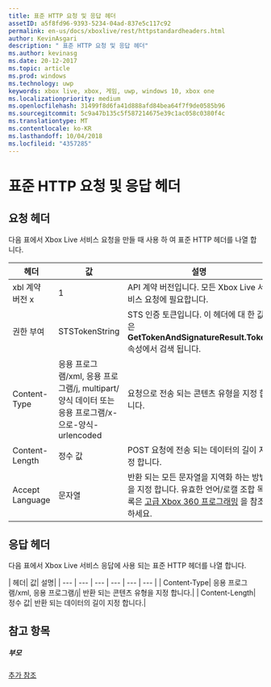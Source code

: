 ```yaml
---
title: 표준 HTTP 요청 및 응답 헤더
assetID: a5f8fd96-9393-5234-04ad-837e5c117c92
permalink: en-us/docs/xboxlive/rest/httpstandardheaders.html
author: KevinAsgari
description: " 표준 HTTP 요청 및 응답 헤더"
ms.author: kevinasg
ms.date: 20-12-2017
ms.topic: article
ms.prod: windows
ms.technology: uwp
keywords: xbox live, xbox, 게임, uwp, windows 10, xbox one
ms.localizationpriority: medium
ms.openlocfilehash: 31499f8d6fa41d888afd84bea64f7f9de0585b96
ms.sourcegitcommit: 5c9a47b135c5f587214675e39c1ac058c0380f4c
ms.translationtype: MT
ms.contentlocale: ko-KR
ms.lasthandoff: 10/04/2018
ms.locfileid: "4357285"
---
```

# <a name="standard-http-request-and-response-headers"></a>표준 HTTP 요청 및 응답 헤더
 
<a id="ID4ES"></a>

 
## <a name="request-headers"></a>요청 헤더
 
다음 표에서 Xbox Live 서비스 요청을 만들 때 사용 하 여 표준 HTTP 헤더를 나열 합니다.
 
| 헤더| 값| 설명| 
| --- | --- | --- | 
| xbl 계약 버전 x| 1| API 계약 버전입니다. 모든 Xbox Live 서비스 요청에 필요합니다.| 
| 권한 부여| STSTokenString| STS 인증 토큰입니다. 이 헤더에 대 한 값은 <b>GetTokenAndSignatureResult.Token</b> 속성에서 검색 됩니다. | 
| Content-Type| 응용 프로그램/xml, 응용 프로그램/j, multipart/양식 데이터 또는 응용 프로그램/x-으로-양식-urlencoded| 요청으로 전송 되는 콘텐츠 유형을 지정 합니다.| 
| Content-Length| 정수 값| POST 요청에 전송 되는 데이터의 길이 지정 합니다.| 
| Accept Language | 문자열| 반환 되는 모든 문자열을 지역화 하는 방법을 지정 합니다. 유효한 언어/로캘 조합 목록은 <a href="http://msdn.microsoft.com/en-us/library/bb975829.aspx">고급 Xbox 360 프로그래밍</a> 을 참조 하세요.| 
  
<a id="ID4E6C"></a>

 
## <a name="response-headers"></a>응답 헤더
 
다음 표에서 Xbox Live 서비스 응답에 사용 되는 표준 HTTP 헤더를 나열 합니다.
 
| 헤더| 값| 설명| 
| --- | --- | --- | --- | --- | --- | 
| Content-Type| 응용 프로그램/xml, 응용 프로그램/j| 반환 되는 콘텐츠 유형을 지정 합니다.| 
| Content-Length| 정수 값| 반환 되는 데이터의 길이 지정 합니다.| 
  
<a id="ID4EEE"></a>

 
## <a name="see-also"></a>참고 항목
 
<a id="ID4EGE"></a>

 
##### <a name="parent"></a>부모  

[추가 참조](atoc-xboxlivews-reference-additional.md)

   